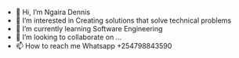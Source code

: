 - 👋 Hi, I’m Ngaira Dennis
- 👀 I’m interested in Creating solutions that solve technical problems
- 🌱 I’m currently learning Software Engineering
- 💞️ I’m looking to collaborate on ...
- 📫 How to reach me Whatsapp +254798843590
  

<!---
NgairaD/NgairaD is a ✨ special ✨ repository because its `README.md` (this file) appears on your GitHub profile.
You can click the Preview link to take a look at your changes.
--->
